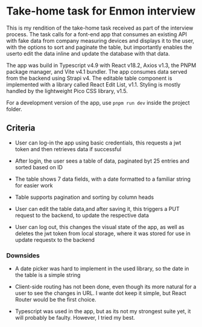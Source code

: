 # Take-home task for Enmon interview

This is my rendition of the take-home task received as part of the interview process. The task calls for a font-end app that consumes an existing API with fake data from company measuring devices and displays it to the user, with the options to sort and paginate the table, but importantly enables the userto edit the data inline and update the database with that data.

The app was build in Typescript v4.9 with React v18.2, Axios v1.3, the PNPM package manager, and Vite v4.1 bundler. The app consumes data served from the backend using Strapi v4. The editable table component is implemented with a library called React Edit List, v1.1. Styling is mostly handled by the lightweight Pico CSS library, v1.5.

For a development version of the app, use `pnpm run dev` inside the project folder.

## Criteria

- User can log-in the app using basic credentials, this requests a jwt token and then retrieves data if successful

- After login, the user sees a table of data, paginated byt 25 entries and sorted based on ID

- The table shows 7 data fields, with a date formatted to a familiar string for easier work

- Table supports pagination and sorting by column heads

- User can edit the table data,and after saving it, this triggers a PUT request to the backend, to update the respective data

- User can log out, this changes the visual state of the app, as well as deletes the jwt token from local storage, where it was stored for use in update requestx to the backend

### Downsides

- A date picker was hard to implement in the used library, so the date in the table is a simple string

- Client-side routing has not been done, even though its more natural for a user to see the changes in URL. I wante dot keep it simple, but React Router would be the first choice.

- Typescript was used in the app, but as its not my strongest suite yet, it will probably be faulty. However, I tried my best.
